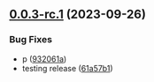 ## [0.0.3-rc.1](https://github.com/devdanco/mono-dev/compare/@mononxtest/mnau-v0.0.2...@mononxtest/mnau-v0.0.3-rc.1) (2023-09-26)


### Bug Fixes

* p ([932061a](https://github.com/devdanco/mono-dev/commit/932061a669a76b22e6a5a7211a0c77fa3e1f4d09))
* testing release ([61a57b1](https://github.com/devdanco/mono-dev/commit/61a57b17e1331c17d515f0a775bd86d7cc1fddd9))

